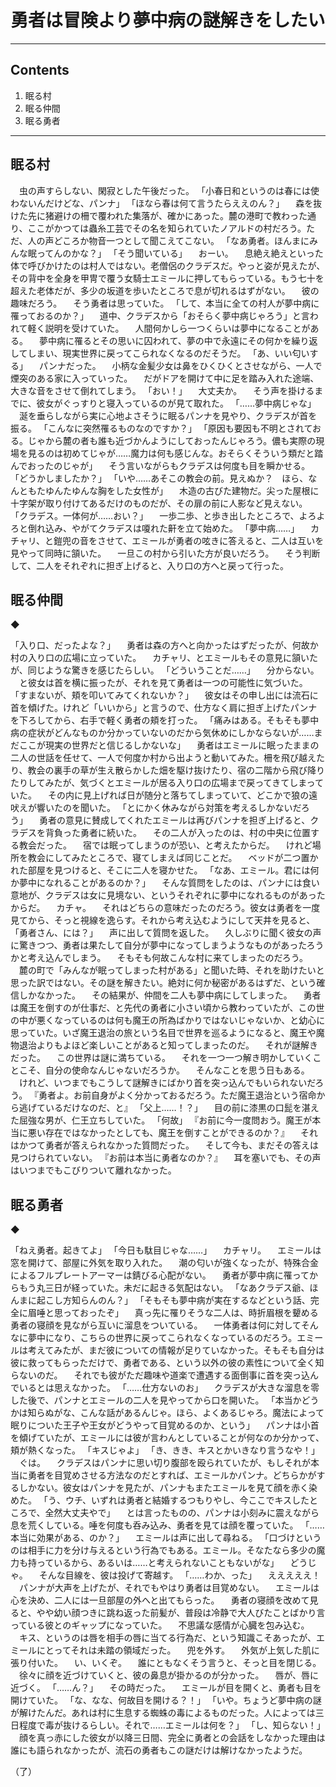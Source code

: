 # 勇者は冒険より夢中病の謎解きをしたい

---

## Contents

1. 眠る村
2. 眠る仲間
3. 眠る勇者

---

## 眠る村


　虫の声すらしない、閑寂とした午後だった。
「小春日和というのは春には使わないんだけどな、パンナ」
「ほなら春は何て言うたらええのん？」
　森を抜けた先に猪避けの柵で覆われた集落が、確かにあった。麓の港町で教わった通り、ここがかつては蟲糸工芸でその名を知られていたノアルドの村だろう。ただ、人の声どころか物音一つとして聞こえてこない。
「なあ勇者。ほんまにみんな眠ってんのかな？」
「そう聞いている」
　おーい。
　息絶え絶えといった体で呼びかけたのは村人ではない。老僧侶のクラデスだ。やっと姿が見えたが、その背中を全身を甲冑で覆う女騎士エミールに押してもらっている。もう七十を超えた老体だが、多少の坂道を歩いたところで息が切れるはずがない。
　彼の趣味だろう。
　そう勇者は思っていた。
「して、本当に全ての村人が夢中病に罹っておるのか？」
　道中、クラデスから「おそらく夢中病じゃろう」と言われて軽く説明を受けていた。
　人間何かしら一つくらいは夢中になることがある。
　夢中病に罹るとその思いに囚われて、夢の中で永遠にその何かを繰り返してしまい、現実世界に戻ってこられなくなるのだそうだ。
「あ、いい匂いする」
　パンナだった。
　小柄な金髪少女は鼻をひくひくとさせながら、一人で煙突のある家に入っていった。
　だがドアを開けて中に足を踏み入れた途端、大きな音をさせて倒れてしまう。
「おい！」
　大丈夫か。
　そう声を掛けるまでに、彼女がぐっすりと寝入っているのが見て取れた。
「……夢中病じゃな」
　涎を垂らしながら実に心地よさそうに眠るパンナを見やり、クラデスが首を振る。
「こんなに突然罹るものなのですか？」
「原因も要因も不明とされておる。じゃから麓の者も誰も近づかんようにしておったんじゃろう。儂も実際の現場を見るのは初めてじゃが……魔力は何も感じんな。おそらくそういう類だと踏んでおったのじゃが」
　そう言いながらもクラデスは何度も目を瞬かせる。
「どうかしましたか？」
「いや……あそこの教会の前。見えぬか？　ほら、なんともたゆんたゆんな胸をした女性が」
　木造の古びた建物だ。尖った屋根に十字架が取り付けてあるだけのものだが、その扉の前に人影など見えない。
「クラデス。一体何が……おい？」
　一歩二歩、と歩き出したところで、よろよろと倒れ込み、やがてクラデスは嗄れた鼾を立て始めた。
「夢中病……」
　カチャリ、と鎧兜の音をさせて、エミールが勇者の呟きに答えると、二人は互いを見やって同時に頷いた。
　一旦この村から引いた方が良いだろう。
　そう判断して、二人をそれぞれに担ぎ上げると、入り口の方へと戻って行った。


## 眠る仲間


◆


「入り口、だったよな？」
　勇者は森の方へと向かったはずだったが、何故か村の入り口の広場に立っていた。
　カチャリ、とエミールもその意見に頷いたが、同じような驚きを感じたらしい。
「どういうことだ……」
　分からない。
　と彼女は首を横に振ったが、それを見て勇者は一つの可能性に気づいた。
「すまないが、頬を叩いてみてくれないか？」
　彼女はその申し出には流石に首を傾げた。けれど「いいから」と言うので、仕方なく肩に担ぎ上げたパンナを下ろしてから、右手で軽く勇者の頬を打った。
「痛みはある。そもそも夢中病の症状がどんなものか分かっていないのだから気休めにしかならないが……まだここが現実の世界だと信じるしかないな」
　勇者はエミールに眠ったままの二人の世話を任せて、一人で何度か村から出ようと動いてみた。柵を飛び越えたり、教会の裏手の草が生え散らかした畑を駆け抜けたり、宿の二階から飛び降りたりしてみたが、気づくとエミールが居る入り口の広場まで戻ってきてしまっていた。
　その内に見上げれば日が随分と落ちてしまっていて、どこかで狼の遠吠えが響いたのを聞いた。
「とにかく休みながら対策を考えるしかないだろう」
　勇者の意見に賛成してくれたエミールは再びパンナを担ぎ上げると、クラデスを背負った勇者に続いた。
　その二人が入ったのは、村の中央に位置する教会だった。
　宿では眠ってしまうのが恐い、と考えたからだ。
　けれど場所を教会にしてみたところで、寝てしまえば同じことだ。
　ベッドが二つ置かれた部屋を見つけると、そこに二人を寝かせた。
「なあ、エミール。君には何か夢中になれることがあるのか？」
　そんな質問をしたのは、パンナには食い意地が、クラデスは女に見境ない、というそれぞれに夢中になれるものがあったからだ。
　カチャ。
　それはどちらの意味だったのだろう。彼女は勇者を一度見てから、そっと視線を逸らす。それから考え込むようにして天井を見ると、
「勇者さん、には？」
　声に出して質問を返した。
　久しぶりに聞く彼女の声に驚きつつ、勇者は果たして自分が夢中になってしまうようなものがあったろうかと考え込んでしまう。
　そもそも何故こんな村に来てしまったのだろう。
　麓の町で「みんなが眠ってしまった村がある」と聞いた時、それを助けたいと思った訳ではない。その謎を解きたい。絶対に何か秘密があるはずだ、という確信しかなかった。
　その結果が、仲間を二人も夢中病にしてしまった。
　勇者は魔王を倒すのが仕事だ、と先代の勇者に小さい頃から教わっていたが、この世の中が悪くなっているのは何も魔王の所為ばかりではないじゃないか、と幼心に思っていた。いざ魔王退治の旅という名目で世界を巡るようになると、魔王や魔物退治よりもよほど楽しいことがあると知ってしまったのだ。
　それが謎解きだった。
　この世界は謎に満ちている。
　それを一つ一つ解き明かしていくことこそ、自分の使命なんじゃないだろうか。
　そんなことを思う日もある。
　けれど、いつまでもこうして謎解きにばかり首を突っ込んでもいられないだろう。
『勇者よ。お前自身がよく分かっておるだろう。ただ魔王退治という宿命から逃げているだけなのだ、と』
「父上……！？」
　目の前に漆黒の口髭を湛えた屈強な男が、仁王立ちしていた。
「何故」
『お前に今一度問おう。魔王が本当に悪い存在ではなかったとしても、魔王を倒すことができるのか？』
　それはかつて勇者が答えられなかった質問だった。
　そして今も、まだその答えは見つけられていない。
『お前は本当に勇者なのか？』
　耳を塞いでも、その声はいつまでもこびりついて離れなかった。

## 眠る勇者


◆


「ねえ勇者。起きてよ」
「今日も駄目じゃな……」
　カチャリ。
　エミールは窓を開けて、部屋に外気を取り入れた。
　潮の匂いが強くなったが、特殊合金によるフルプレートアーマーは錆びる心配がない。
　勇者が夢中病に罹ってからもう丸三日が経っていた。未だに起きる気配はない。
「なあクラデス爺、ほんまに起こし方知らんのん？」
「そもそも夢中病が実在するなどという話、完全に眉唾と思っておったぞ」
　真っ先に罹りそうな二人は、時折眉根を顰める勇者の寝顔を見ながら互いに溜息をついている。
　一体勇者は何に対してそんなに夢中になり、こちらの世界に戻ってこられなくなっているのだろう。エミールは考えてみたが、まだ彼についての情報が足りていなかった。そもそも自分は彼に救ってもらっただけで、勇者である、という以外の彼の素性について全く知らないのだ。
　それでも彼がただ趣味や道楽で遭遇する面倒事に首を突っ込んでいるとは思えなかった。
「……仕方ないのお」
　クラデスが大きな溜息を零した後で、パンナとエミールの二人を見やってから口を開いた。
「本当かどうかは知らぬがな、こんな話があるんじゃ。ほら、よくあるじゃろ。魔法によって眠りについた王子や王女がどうやって目覚めるのか、という」
　パンナは小首を傾げていたが、エミールには彼が言わんとしていることが何なのか分かって、頬が熱くなった。
「キスじゃよ」
「き、きき、キスとかいきなり言うなや！」
　ぐは。
　クラデスはパンナに思い切り腹部を殴られていたが、もしそれが本当に勇者を目覚めさせる方法なのだとすれば、エミールかパンナ。どちらかがするしかない。彼女はパンナを見たが、パンナもまたエミールを見て顔を赤く染めた。
「う、ウチ、いずれは勇者と結婚するつもりやし、今ここでキスしたところで、全然大丈夫やで」
　とは言ったものの、パンナは小刻みに震えながら息を荒くしている。唾を何度も呑み込み、勇者を見ては顔を覆っていた。
「……本当に効果がある、のか？」
　エミールは声に出して尋ねる。
「口づけというのは相手に力を分け与えるという行為でもある。エミール。そなたなら多少の魔力も持っているから、あるいは……と考えられないこともないがな」
　どうじゃ。
　そんな目線を、彼は投げて寄越す。
「……わか、った」
　えええええ！
　パンナが大声を上げたが、それでもやはり勇者は目覚めない。
　エミールは心を決め、二人には一旦部屋の外へと出てもらった。
　勇者の寝顔を改めて見ると、やや幼い顔つきに跳ね返った前髪が、普段は冷静で大人びたことばかり言っている彼とのギャップになっていた。
　不思議な感情が心臓を包み込む。
　キス、というのは唇を相手の唇に当てる行為だ、という知識こそあったが、エミールにとってそれは未踏の領域だった。
　兜を外す。
　外気が上気した肌に張り付いた。
　い、いくぞ。
　誰にともなくそう言うと、そっと目を閉じる。
　徐々に顔を近づけていくと、彼の鼻息が掛かるのが分かった。
　唇が、唇に近づく。
「……ん？」
　その時だった。
　エミールが目を開くと、勇者も目を開けていた。
「な、なな、何故目を開ける？！」
「いや。ちょうど夢中病の謎が解けたんだ。あれは村に生息する蜘蛛の毒によるものだった。人によっては三日程度で毒が抜けるらしい。それで……エミールは何を？」
「し、知らない！」
　顔を真っ赤にした彼女が以降三日間、完全に勇者との会話をしなかった理由は誰にも語られなかったが、流石の勇者もこの謎だけは解けなかったようだ。

（了）
